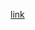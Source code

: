 [link](https://www.hackerrank.com/tests/56gsnjn9qli/login?b=eyJ1c2VybmFtZSI6ImJyZW50LnNjaHVldHplQGhvdG1haWwuY29tIiwicGFzc3dvcmQiOiI1MTFjYmQwZCIsImhpZGUiOnRydWUsImFjY29tbW9kYXRpb25zIjpudWxsfQ==)
